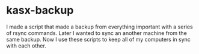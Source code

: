 # kasx-backup

I made a script that made a backup from everything important with a series of rsync commands. Later I wanted to sync an another machine from the same backup. Now I use these scripts to keep all of my computers in sync with each other.
